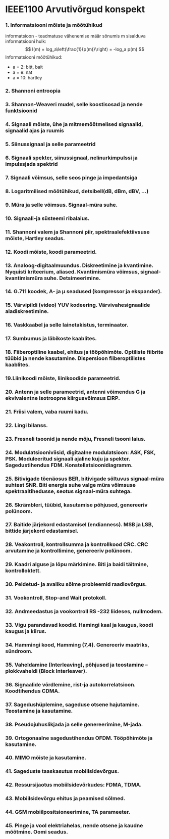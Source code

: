 # IEEE1100 Arvutivõrgud konspekt

### 1. Informatsiooni mõiste ja mõõtühikud

informatsioon - teadmatuse vähenemise määr
sõnumis m sisalduva informatsiooni hulk:
$$
I(m) = log_a\left(\frac{1}{p(m)}\right) = -log_a p(m)
$$
Informatsiooni mõõtühikud:

- a = 2: bitt, bait
- a = e: nat
- a = 10: hartley

### 2. Shannoni entroopia

### 3. Shannon-Weaveri mudel, selle koostisosad ja nende funktsioonid

### 4. Signaali mõiste, ühe ja mitmemõõtmelised signaalid, signaalid ajas ja ruumis

### 5. Siinussignaal ja selle parameetrid

### 6. Signaali spekter, siinussignaal, nelinurkimpulssi ja impulssjada spektrid

### 7. Signaali võimsus, selle seos pinge ja impedantsiga

### 8. Logaritmilised mõõtühikud, detsibell(dB, dBm, dBV, ...)

### 9. Müra ja selle võimsus. Signaal-müra suhe.

### 10. Signaali-ja süsteemi ribalaius.

### 11. Shannoni valem ja Shannoni piir, spektraalefektiivsuse mõiste, Hartley seadus.

### 12. Koodi mõiste, koodi parameetrid.

### 13. Analoog-digitaalmuundus. Diskreetimine ja kvantimine. Nyquisti kriteerium, aliased. Kvantimismüra võimsus, signaal-kvantimismüra suhe. Detsimeerimine.

### 14. G.711 koodek, A- ja μ seadused (kompressor ja ekspander).

### 15. Värvipildi (video) YUV kodeering. Värvivahesignaalide aladiskreetimine.

### 16. Vaskkaabel ja selle lainetakistus, terminaator.

### 17. Sumbumus ja läbikoste kaablites.

### 18. Fiiberoptiline kaabel, ehitus ja tööpõhimõte. Optiliste fiibrite tüübid ja nende kasutamine. Dispersioon fiiberoptilistes kaablites.

### 19.Liinikoodi mõiste, liinikoodide parameetrid.

### 20. Antenn ja selle parameetrid, antenni võimendus G ja ekvivalentne isotroopne kiirgusvõimsus EIRP.

### 21. Friisi valem, vaba ruumi kadu.

### 22. Lingi bilanss.

### 23. Fresneli tsoonid ja nende mõju, Fresneli tsooni laius.

### 24. Modulatsiooniviisid, digitaalne modulatsioon: ASK, FSK, PSK.  Moduleeritud signaali ajaline kuju ja spekter. Sagedustihendus FDM. Konstellatsioonidiagramm.

### 25. Bitivigade tõenäosus BER, bitivigade sõltuvus signaal-müra suhtest SNR. Biti energia suhe valge müra võimsuse spektraaltihedusse, seotus signaal-müra suhtega.

### 26. Skrämbleri, tüübid, kasutamise põhjused, genereeriv polünoom.

### 27. Baitide järjekord edastamisel (endianness). MSB ja LSB, bittide järjekord edastamisel.

### 28. Veakontroll, kontrollsumma ja kontrollkood CRC.  CRC arvutamine ja kontrollimine, genereeriv polünoom. 

### 29. Kaadri alguse ja lõpu märkimine. Biti ja baidi täitmine, kontrolloktett.

### 30. Peidetud- ja avaliku sõlme probleemid raadiovõrgus.

### 31. Vookontroll, Stop-and Wait protokoll.

### 32. Andmeedastus ja vookontroll RS -232 liideses, nullmodem.

### 33. Vigu parandavad koodid. Hamingi kaal ja kaugus, koodi kaugus ja kiirus.

### 34. Hammingi kood, Hamming (7,4). Genereeriv maatriks, sündroom.

### 35. Vaheldamine (Interleaving), põhjused ja teostamine –plokkvaheldi (Block Interleaver).

### 36. Signaalide võrdlemine, rist-ja autokorrelatsioon. Koodtihendus CDMA.

### 37. Sagedushüplemine, sageduse otsene hajutamine. Teostamine ja kasutamine.

### 38. Pseudojuhuslikjada ja selle genereerimine, M-jada.

### 39. Ortogonaalne sagedustihendus OFDM. Tööpõhimõte ja kasutamine.

### 40. MIMO mõiste ja kasutamine.

### 41. Sageduste taaskasutus mobiilsidevõrgus.

### 42. Ressursijaotus mobiilsidevõrkudes: FDMA, TDMA.

### 43. Mobiilsidevõrgu ehitus ja peamised sõlmed.

### 44. GSM mobiilpositsioneerimine, TA parameeter.

### 45. Pinge ja vool elektriahelas, nende otsene ja kaudne mõõtmine. Oomi seadus.